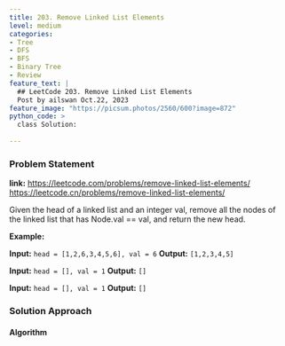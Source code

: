```yaml
---
title: 203. Remove Linked List Elements
level: medium
categories:
- Tree
- DFS
- BFS
- Binary Tree
- Review
feature_text: |
  ## LeetCode 203. Remove Linked List Elements
  Post by ailswan Oct.22, 2023
feature_image: "https://picsum.photos/2560/600?image=872"
python_code: >
  class Solution:
         
---
```


### Problem Statement
**link:**
https://leetcode.com/problems/remove-linked-list-elements/
https://leetcode.cn/problems/remove-linked-list-elements/
 
Given the head of a linked list and an integer val, remove all the nodes of the linked list that has Node.val == val, and return the new head.

**Example:**

**Input:** `head = [1,2,6,3,4,5,6], val = 6`
**Output:** `[1,2,3,4,5]`
 
**Input:** `head = [], val = 1`
**Output:** `[]`

**Input:** `head = [], val = 1`
**Output:** `[]`
 

### Solution Approach
 
#### Algorithm
 